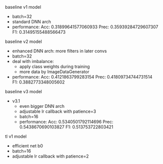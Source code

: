 baseline v1 model
- batch=32
- standard DNN arch
- performance:
    Acc:  0.31899641577060933
    Prec:  0.35939284729607307
    F1:  0.31495155488566473

baseline v2 model
- enhanced DNN arch: more filters in later convs
- batch=32
- deal with imbalance:
    - apply class weights during training
    - more data by ImageDataGenerator
- performance:
    Acc:  0.4121863799283154
    Prec:  0.41809734744731514
    F1:  0.3882773348005602


baseline v3 model
<!-- - v3.0
    - even bigger DNN arch
    - early stop callback
    - adjustable lr callback with patience=1
    - batch=16
    - performance:
        Acc:  0.35125448028673834
        Prec:  0.30829333245525525
        F1:  0.310698438266335     -->
- v3.1
    - even bigger DNN arch
    - adjustable lr callback with patience=3
    - batch=16
     - performance:
        Acc:  0.5340501792114696
        Prec:  0.5438670690103827
        F1:  0.513753722803421


tl v1 model
- efficient net b0
- batch=16
- adjustable lr callback with patience=2
